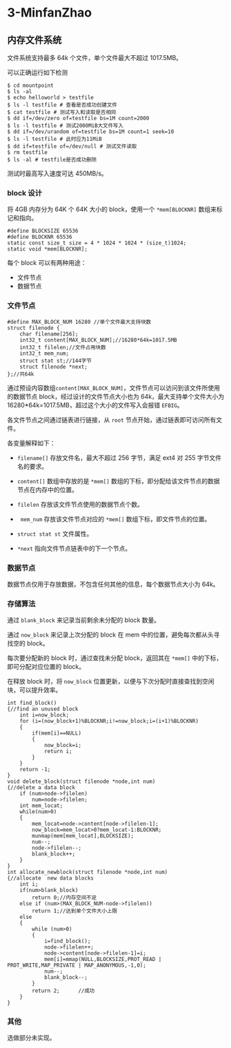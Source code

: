 # 3-MinfanZhao
## 内存文件系统

文件系统支持最多 64k 个文件，单个文件最大不超过 1017.5MB。

可以正确运行如下检测

```
$ cd mountpoint
$ ls -al
$ echo helloworld > testfile
$ ls -l testfile # 查看是否成功创建文件
$ cat testfile # 测试写入和读取是否相同
$ dd if=/dev/zero of=testfile bs=1M count=2000
$ ls -l testfile # 测试2000MiB大文件写入
$ dd if=/dev/urandom of=testfile bs=1M count=1 seek=10
$ ls -l testfile # 此时应为11MiB
$ dd if=testfile of=/dev/null # 测试文件读取
$ rm testfile
$ ls -al # testfile是否成功删除
```
测试时最高写入速度可达 450MB/s。

### block 设计

将 4GB 内存分为 64K 个 64K 大小的 block，使用一个 `*mem[BLOCKNR]` 数组来标记和指向。

```
#define BLOCKSIZE 65536
#define BLOCKNR 65536
static const size_t size = 4 * 1024 * 1024 * (size_t)1024;
static void *mem[BLOCKNR];
```

每个 block 可以有两种用途：

* 文件节点
* 数据节点

### 文件节点

``` 
#define MAX_BLOCK_NUM 16280 //单个文件最大支持块数
struct filenode {
    char filename[256];
    int32_t content[MAX_BLOCK_NUM];//16280*64k=1017.5MB
    int32_t filelen;//文件占用块数
    int32_t mem_num;
    struct stat st;//144字节
    struct filenode *next;
};//共64k
```

通过预设内容数组`content[MAX_BLOCK_NUM]`，文件节点可以访问到该文件所使用的数据节点 block，经过设计的文件节点大小也为 64k，最大支持单个文件大小为 16280*64k=1017.5MB，超过这个大小的文件写入会报错 `EFBIG`。

各文件节点之间通过链表进行链接，从 `root` 节点开始，通过链表即可访问所有文件。

各变量解释如下：

* `filename[]` 存放文件名，最大不超过 256 字节，满足 ext4 对 255 字节文件名的要求。 

* `content[]` 数组中存放的是 `*mem[]` 数组的下标，即分配给该文件节点的数据节点在内存中的位置。
* `filelen` 存放该文件节点使用的数据节点个数。
* ` mem_num` 存放该文件节点对应的 `*mem[]` 数组下标，即文件节点的位置。
* `struct stat st` 文件属性。
* ` *next ` 指向文件节点链表中的下一个节点。

### 数据节点

数据节点仅用于存放数据，不包含任何其他的信息，每个数据节点大小为 64k。

### 存储算法

通过 `blank_block` 来记录当前剩余未分配的 block 数量。

通过 `now_block` 来记录上次分配的 block 在 mem 中的位置，避免每次都从头寻找空的 block。

每次要分配新的 block 时，通过查找未分配 block，返回其在 `*mem[]` 中的下标，即可分配对应位置的 block。

在释放 block 时，将 `now_block` 位置更新，以便与下次分配时直接查找到空闲块，可以提升效率。

```
int find_block()
{//find an unused block
    int i=now_block;
    for (i=(now_block+1)%BLOCKNR;i!=now_block;i=(i+1)%BLOCKNR)
    {
        if(mem[i]==NULL)
        {
            now_block=i;
            return i;
        }
    }
    return -1;
}
void delete_block(struct filenode *node,int num)
{//delete a data block
    if (num>node->filelen)
        num=node->filelen;
    int mem_locat;
    while(num>0)
    {
    	mem_locat=node->content[node->filelen-1];
    	now_block=mem_locat>0?mem_locat-1:BLOCKNR;
        munmap(mem[mem_locat],BLOCKSIZE);
        num--;
        node->filelen--;
        blank_block++;
    }
}
int allocate_newblock(struct filenode *node,int num)
{//allocate  new data blocks
    int i;
    if(num>blank_block)
        return 0;//内存空间不足
    else if (num>(MAX_BLOCK_NUM-node->filelen))
        return 1;//达到单个文件大小上限
    else
    {
        while (num>0)
        {
            i=find_block();
            node->filelen++;
            node->content[node->filelen-1]=i;
            mem[i]=mmap(NULL,BLOCKSIZE,PROT_READ | PROT_WRITE,MAP_PRIVATE | MAP_ANONYMOUS,-1,0);
            num--;
            blank_block--;
        }  
        return 2;      //成功
    }
}
```

### 其他

选做部分未实现。
